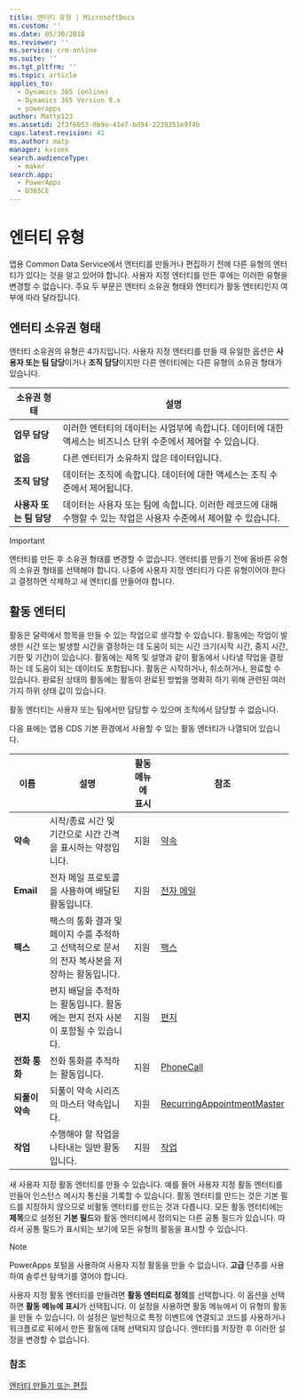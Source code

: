 ```yaml
---
title: 엔터티 유형 | MicrosoftDocs
ms.custom: ''
ms.date: 05/30/2018
ms.reviewer: ''
ms.service: crm-online
ms.suite: ''
ms.tgt_pltfrm: ''
ms.topic: article
applies_to:
  - Dynamics 365 (online)
  - Dynamics 365 Version 9.x
  - powerapps
author: Mattp123
ms.assetid: 2f3f6053-0b9e-41e7-bd94-2239351e9f4b
caps.latest.revision: 41
ms.author: matp
manager: kvivek
search.audienceType:
  - maker
search.app:
  - PowerApps
  - D365CE
---
```

# <a name="types-of-entities"></a>엔터티 유형

앱용 Common Data Service에서 엔터티를 만들거나 편집하기 전에 다른 유형의 엔터티가 있다는 것을 알고 있어야 합니다. 사용자 지정 엔터티를 만든 후에는 이러한 유형을 변경할 수 없습니다. 주요 두 부문은 엔터티 소유권 형태와 엔터티가 활동 엔터티인지 여부에 따라 달라집니다.  
  
<a name="BKMK_EntityOwnership"></a>

## <a name="entity-ownership"></a>엔터티 소유권 형태  

엔터티 소유권의 유형은 4가지입니다. 사용자 지정 엔터티를 만들 때 유일한 옵션은 **사용자 또는 팀 담당**이거나 **조직 담당**이지만 다른 엔터티에는 다른 유형의 소유권 형태가 있습니다.  
  
|소유권 형태|설명|  
|---------------|-----------------|  
|**업무 담당**|이러한 엔터티의 데이터는 사업부에 속합니다. 데이터에 대한 액세스는 비즈니스 단위 수준에서 제어할 수 있습니다.|  
|**없음**|다른 엔터티가 소유하지 않은 데이터입니다.|  
|**조직 담당**|데이터는 조직에 속합니다. 데이터에 대한 액세스는 조직 수준에서 제어됩니다.|  
|**사용자 또는 팀 담당**|데이터는 사용자 또는 팀에 속합니다. 이러한 레코드에 대해 수행할 수 있는 작업은 사용자 수준에서 제어할 수 있습니다.|  
  
  
> [!IMPORTANT]
>  엔터티를 만든 후 소유권 형태를 변경할 수 없습니다. 엔터티를 만들기 전에 올바른 유형의 소유권 형태를 선택해야 합니다. 나중에 사용자 지정 엔터티가 다른 유형이어야 한다고 결정하면 삭제하고 새 엔터티를 만들어야 합니다.
  
<a name="BKMK_ActivityEntities"></a>

## <a name="activity-entities"></a>활동 엔터티

활동은 달력에서 항목을 만들 수 있는 작업으로 생각할 수 있습니다. 활동에는 작업이 발생한 시간 또는 발생할 시간을 결정하는 데 도움이 되는 시간 크기(시작 시간, 중지 시간, 기한 및 기간)이 있습니다. 활동에는 제목 및 설명과 같이 활동에서 나타낼 작업을 결정하는 데 도움이 되는 데이터도 포함됩니다. 활동은 시작하거나, 취소하거나, 완료할 수 있습니다. 완료된 상태의 활동에는 활동이 완료된 방법을 명확히 하기 위해 관련된 여러 가지 하위 상태 값이 있습니다.  
  
활동 엔터티는 사용자 또는 팀에서만 담당할 수 있으며 조직에서 담당할 수 없습니다.  
  
다음 표에는 앱용 CDS 기본 환경에서 사용할 수 있는 활동 엔터티가 나열되어 있습니다.
  
|이름|설명|활동 메뉴에 표시|참조|
|----------|-----------------|----------------|---------------|  
|**약속**|시작/종료 시간 및 기간으로 시간 간격을 표시하는 약정입니다.|지원|[약속](/powerapps/developer/common-data-service/reference/entities/appointment)|
|**Email**|전자 메일 프로토콜을 사용하여 배달된 활동입니다.|지원|[전자 메일](/powerapps/developer/common-data-service/reference/entities/email)|
|**팩스**|팩스의 통화 결과 및 페이지 수를 추적하고 선택적으로 문서의 전자 복사본을 저장하는 활동입니다.|지원|[팩스](/powerapps/developer/common-data-service/reference/entities/fax)|
|**편지**|편지 배달을 추적하는 활동입니다. 활동에는 편지 전자 사본이 포함될 수 있습니다.|지원|[편지](/powerapps/developer/common-data-service/reference/entities/letter)|
|**전화 통화**|전화 통화를 추적하는 활동입니다.|지원|[PhoneCall ](/powerapps/developer/common-data-service/reference/entities/phonecall)|
|**되풀이 약속**|되풀이 약속 시리즈의 마스터 약속입니다.|지원|[RecurringAppointmentMaster](/powerapps/developer/common-data-service/reference/entities/recurringappointmentmaster)|
|**작업**|수행해야 할 작업을 나타내는 일반 활동입니다.|지원|[작업](/powerapps/developer/common-data-service/reference/entities/task)|
  
새 사용자 지정 활동 엔터티를 만들 수 있습니다. 예를 들어 사용자 지정 활동 엔터티를 만들어 인스턴스 메시지 통신을 기록할 수 있습니다. 활동 엔터티를 만드는 것은 기본 필드를 지정하지 않으므로 비활동 엔터티를 만드는 것과 다릅니다. 모든 활동 엔터티에는 **제목**으로 설정된 **기본 필드**와 활동 엔터티에서 정의되는 다른 공통 필드가 있습니다. 따라서 공통 필드가 표시되는 보기에 모든 유형의 활동을 표시할 수 있습니다.  

> [!NOTE]
> PowerApps 포털을 사용하여 사용자 지정 활동을 만들 수 없습니다. **고급** 단추를 사용하여 솔루션 탐색기를 열어야 합니다.
  
사용자 지정 활동 엔터티를 만들려면 **활동 엔터티로 정의**를 선택합니다. 이 옵션을 선택하면 **활동 메뉴에 표시**가 선택됩니다. 이 설정을 사용하면 활동 메뉴에서 이 유형의 활동을 만들 수 있습니다. 이 설정은 일반적으로 특정 이벤트에 연결되고 코드를 사용하거나 워크플로로 뒤에서 만든 활동에 대해 선택되지 않습니다. 엔터티를 저장한 후 이러한 설정을 변경할 수 없습니다.  

### <a name="see-also"></a>참조
[엔터티 만들기 또는 편집](create-edit-entities.md)

